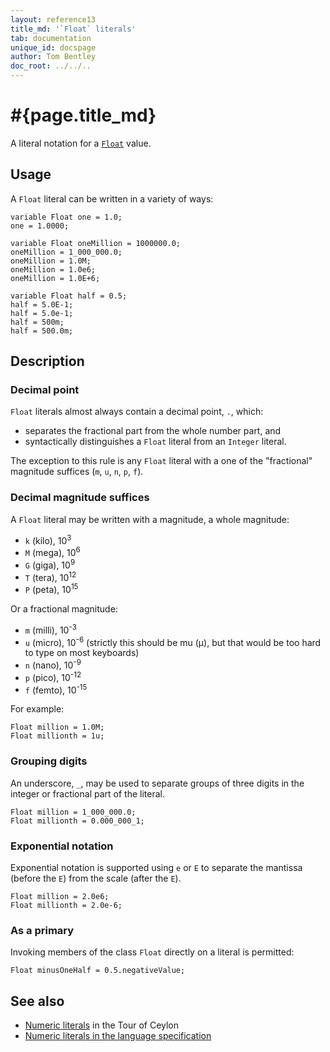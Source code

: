 ```yaml
---
layout: reference13
title_md: '`Float` literals'
tab: documentation
unique_id: docspage
author: Tom Bentley
doc_root: ../../..
---
```

# #{page.title_md}

A literal notation for a [`Float`](#{site.urls.apidoc_1_3}/Float.type.html) 
value.

## Usage 

A `Float` literal can be written in a variety of ways:

<!-- cat: void m() { -->
<!-- try: -->
    variable Float one = 1.0;
    one = 1.0000;
    
    variable Float oneMillion = 1000000.0;
    oneMillion = 1_000_000.0;
    oneMillion = 1.0M;
    oneMillion = 1.0e6;
    oneMillion = 1.0E+6;
    
    variable Float half = 0.5;
    half = 5.0E-1;
    half = 5.0e-1;
    half = 500m;
    half = 500.0m;
<!-- cat: } -->

## Description

### Decimal point

`Float` literals almost always contain a decimal point, `.`, which:

- separates the fractional part from the whole number part, and 
- syntactically distinguishes a `Float` literal from an `Integer` 
  literal.

The exception to this rule is any `Float` literal with a one of the 
"fractional" magnitude suffices (`m`, `u`, `n`, `p`, `f`).

### Decimal magnitude suffices

A `Float` literal may be written with a magnitude, a whole magnitude:

* `k` (kilo), 10<sup>3</sup>
* `M` (mega), 10<sup>6</sup>
* `G` (giga), 10<sup>9</sup>
* `T` (tera), 10<sup>12</sup>
* `P` (peta), 10<sup>15</sup>

Or a fractional magnitude:

* `m` (milli), 10<sup>-3</sup>
* `u` (micro), 10<sup>-6</sup> (strictly this should be mu (μ), but that
  would be too hard to type on most keyboards)
* `n` (nano), 10<sup>-9</sup>
* `p` (pico), 10<sup>-12</sup>
* `f` (femto), 10<sup>-15</sup>

For example:

<!-- try: -->
    Float million = 1.0M;
    Float millionth = 1u;

### Grouping digits

An underscore, `_`, may be used to separate groups of three digits in the 
integer or fractional part of the literal.

<!-- try: -->
    Float million = 1_000_000.0;
    Float millionth = 0.000_000_1;

### Exponential notation

Exponential notation is supported using `e` or `E` to separate the mantissa 
(before the `E`) from the scale (after the `E`). 

<!-- try: -->
    Float million = 2.0e6;
    Float millionth = 2.0e-6;

### As a primary

Invoking members of the class `Float` directly on a literal is permitted:

<!-- try: -->
    Float minusOneHalf = 0.5.negativeValue;

## See also

* [Numeric literals](#{page.doc_root}/tour/language-module/#numeric_literals) 
  in the Tour of Ceylon 
* [Numeric literals in the language specification](#{site.urls.spec_current}#numericliterals)


